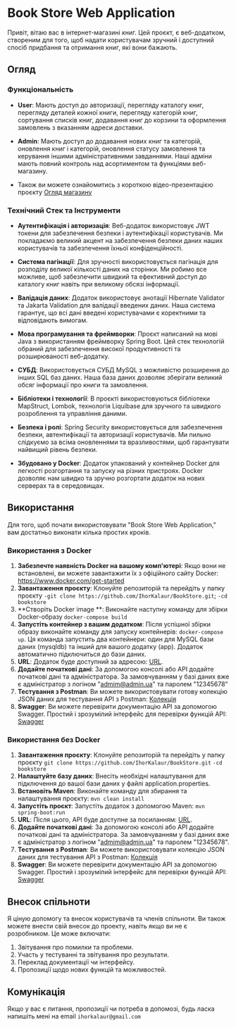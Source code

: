 # Book Store Web Application

Привіт, вітаю вас в інтернет-магазині книг. Цей проєкт, є веб-додатком, створеним для того, щоб надати користувачам зручний і доступний спосіб придбання та отримання книг, які вони бажають.

## Огляд

### Функціональність

- **User**: Мають доступ до авторизації, перегляду каталогу книг, перегляду деталей кожної книги, перегляду категорій книг, сортування списків книг, додавання книг до корзини та оформлення замовлень з вказанням адреси доставки.

- **Admin**: Мають доступ до додавання нових книг та категорій, оновлення книг і категорій, оновлення статусу замовлення та керування іншими адміністративними завданнями. Наші адміни мають повний контроль над асортиментом та функціями веб-магазину.

- Також ви можете ознайомитись з короткою відео-презентацією проєкту [Огляд магазину](https://www.loom.com/share/53a81b1bc0a44c41b7d70c548bc878df)

### Технічний Стек та Інструменти

- **Аутентифікація і авторизація**: Веб-додаток використовує JWT токени для забезпечення безпеки і аутентифікації користувачів. Ми покладаємо великий акцент на забезпечення безпеки даних наших користувачів та забезпечення їхньої конфіденційності.

- **Система пагінації**: Для зручності використовується пагінація для розподілу великої кількості даних на сторінки. Ми робимо все можливе, щоб забезпечити швидкий та ефективний доступ до каталогу книг навіть при великому обсязі інформації.

- **Валідація даних**: Додаток використовує анотації Hibernate Validator та Jakarta Validation для валідації введених даних. Наша система гарантує, що всі дані введені користувачами є коректними та відповідають вимогам.

- **Мова програмування та фреймворки**: Проєкт написаний на мові Java з використанням фреймворку Spring Boot. Цей стек технологій обраний для забезпечення високої продуктивності та розширюваності веб-додатку.

- **СУБД**: Використовується СУБД MySQL з можливістю розширення до інших SQL баз даних. Наша база даних дозволяє зберігати великий обсяг інформації про книги та замовлення.

- **Бібліотеки і технології**: В проєкті використовуються бібліотеки MapStruct, Lombok, технологія Liquibase для зручного та швидкого розроблення та управління даними.

- **Безпека і ролі**:  Spring Security використовується для забезпечення безпеки, автентифікації та авторизації користувачів. Ми пильно слідкуємо за всіма оновленнями та вразливостями, щоб гарантувати найвищий рівень безпеки.

- **Збудовано у Docker**: Додаток упакований у контейнер Docker для легкості розгортання та запуску на різних пристроях. Docker дозволяє нам швидко та зручно розгортати додаток на нових серверах та в середовищах.

## Використання

Для того, щоб почати використовувати "Book Store Web Application," вам достатньо виконати кілька простих кроків.

### Використання  з Docker

1. **Забезпечте наявність Docker на вашому комп'ютері**: Якщо вони не встановлені, ви можете завантажити їх з офіційного сайту Docker: https://www.docker.com/get-started
2. **Завантаження проєкту**: Клонуйте репозиторій та перейдіть у папку проєкту `-git clone https://github.com/IhorKalaur/BookStore.git`; `-cd bookstore`
3. **Створіть Docker image **: Виконайте наступну команду для збірки Docker-образу `docker-compose build`
4. **Запустіть контейнер з вашим додатком**: Після успішної збірки образу виконайте команду для запуску контейнерів: `docker-compose up`. Ця команда запустить два контейнери: один для MySQL бази даних (mysqldb) та інший для вашого додатку (app). Додаток автоматично підключиться до бази даних.
5. **URL**: Додаток буде доступний за адресою: [URL](http://localhost:8081/api).
6. **Додайте початкові дані**: За допомогою консолі або API додайте початкові дані та адміністратора. За замовчуванням у базі даних вже є адміністратор з логіном "admim@admin.ua" та паролем "12345678"
7. **Тестування з Postman**: Ви можете використовувати готову колекцію JSON даних для тестування API з Postman: [Колекція](BookStoreApp.postman_collection.json)
8. **Swagger**: Ви можете перевірити документацію API за допомогою Swagger. Простий і зрозумілий інтерфейс для перевірки функцій API: [Swagger](http://localhost:8081/api/swagger-ui/index.html)


### Використання  без Docker
1. **Завантаження проєкту**: Клонуйте репозиторій та перейдіть у папку проєкту `git clone https://github.com/IhorKalaur/BookStore.git`
   `-cd bookstore`
2. **Налаштуйте базу даних**: Внесіть необхідні налаштування для підключення до вашої бази даних у файлі application.properties.
3. **Встановіть Maven**: Виконайте команду для збирання та налаштування проєкту: `mvn clean install`
4. **Запустіть проєкт**: Запустіть додаток з допомогою Maven: `mvn spring-boot:run`
5. **URL**: Після цього, API буде доступне за посиланням: [URL](http://localhost:8080/api).
6. **Додайте початкові дані**: За допомогою консолі або API додайте початкові дані та адміністратора. За замовчуванням у базі даних вже є адміністратор з логіном "admim@admin.ua" та паролем "12345678".
7. **Тестування з Postman**: Ви можете використовувати колекцію JSON даних для тестування API з Postman: [Колекція](BookStoreApp.postman_collection.json)
8. **Swagger**: Ви можете перевірити документацію API за допомогою Swagger. Простий і зрозумілий інтерфейс для перевірки функцій API: [Swagger](http://localhost:8080/api/swagger-ui/index.html)

## Внесок спільноти

Я ціную допомогу та внесок користувачів та членів спільноти. Ви також можете внести свій внесок до проекту, навіть якщо ви не є розробником. Це може включати:

1. Звітування про помилки та проблеми.
2. Участь у тестуванні та звітування про результати.
3. Переклад документації чи інтерфейсу.
4. Пропозиції щодо нових функцій та можливостей.

## Комунікація
Якщо у вас є питання, пропозиції чи потреба в допомозі, будь ласка напишіть мені на email `ihorkalaur@gmail.com`